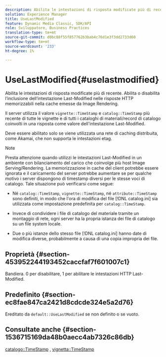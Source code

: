 ```yaml
---
description: Abilita le intestazioni di risposta modificate più di recente. Abilita o disabilita l’inclusione dell’intestazione Last-Modified nelle risposte HTTP memorizzabili nella cache emesse da Image Rendering.
solution: Experience Manager
title: UseLastModified
feature: Dynamic Media Classic, SDK/API
role: Sviluppatore, Business Practices
translation-type: tm+mt
source-git-commit: d0bc88f55f857762b3bab4c76d1e3f3dd2733d60
workflow-type: tm+mt
source-wordcount: '233'
ht-degree: 1%

---
```



# UseLastModified{#uselastmodified}

Abilita le intestazioni di risposta modificate più di recente. Abilita o disabilita l’inclusione dell’intestazione Last-Modified nelle risposte HTTP memorizzabili nella cache emesse da Image Rendering.

Il server utilizza il valore `vignette::TimeStamp` e `catalog::TimeStamp` più recente di tutte le vignette e di tutti i cataloghi di materiali/record di catalogo coinvolti in una risposta come valore dell&#39;intestazione Last-Modified.

Deve essere abilitato solo se viene utilizzata una rete di caching distribuita, come Akamai, che non supporta le intestazioni etag.

>[!NOTE]
>
>Presta attenzione quando utilizzi le intestazioni Last-Modified in un ambiente con bilanciamento del carico che coinvolge più host Image Serving/Rendering. La memorizzazione in cache del client potrebbe essere ignorata e il caricamento del server potrebbe aumentare se per qualche motivo i server dispongono di timestamp diversi per le stesse voci di catalogo. Tale situazione può verificarsi come segue:

* Né `catalog::TimeStamp`, `vignette::TimeStamp`, né `attribute::TimeStamp` sono definiti, in modo che l&#39;ora di modifica del file [!DNL catalog.ini] sia utilizzata come impostazione predefinita per `catalog::TimeStamp`.

* Invece di condividere i file di catalogo del materiale tramite un montaggio di rete, ogni server ha la propria istanza dei file di catalogo su un file system locale.
* Due o più istanze dello stesso file [!DNL catalog.ini] hanno date di modifica diverse, probabilmente a causa di una copia impropria dei file.

## Proprietà {#section-453952244193452caccfaf7f601007c1}

Bandiera. 0 per disabilitare, 1 per abilitare le intestazioni HTTP Last-Modified.

## Predefinito {#section-ec8fae847ca2421d8cdcde324e5a2d76}

Ereditato da `default::UseLastModified` se non definito o se vuoto.

## Consultate anche {#section-1536715169da48b0aecc4ab7326c86db}

[catalogo::TimeStamp](../../../../../ir-api/material-cat/image-rendering-api-ref/c-ir-material-catalog/c-ir-material-data-reference/r-ir-timestamp-dataref.md#reference-6daf7973dc4f4b4e9e8165756db7c319) ,  [vignetta::TimeStamp](../../../../../ir-api/material-cat/image-rendering-api-ref/c-ir-material-catalog/c-ir-vignette-map-reference/r-ir-timestamp-vignette.md#reference-d57cdd40a6a645d199dbb1d56cc85bc1)
